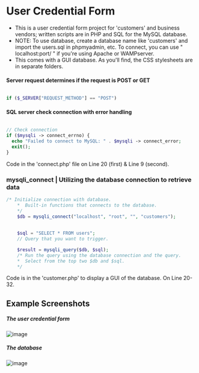 # User Credential Form
  * This is a user credential form project for 'customers' and business vendors; written scripts are in PHP and SQL for the MySQL database.
  * NOTE: To use database, create a database name like 'customers' and import the users.sql in phpmyadmin, etc. To connect, you can use 
  " localhost:port/ " if you're using Apache or WAMPserver.
  * This comes with a GUI database. As you'll find, the CSS stylesheets are in separate folders.


#### Server request determines if the request is POST or GET
```php

if ($_SERVER["REQUEST_METHOD"] == "POST") 

```

#### SQL server check connection with error handling
```php

// Check connection
if ($mysqli -> connect_errno) {
  echo "Failed to connect to MySQL: " . $mysqli -> connect_error;
  exit();
}

```
Code in the 'connect.php' file on Line 20 (first) & Line 9 (second).

### mysqli_connect | Utilizing the database connection to retrieve data

```php
/* Initialize connection with database.
	*  Built-in functions that connects to the database.
	*/ 
	$db = mysqli_connect("localhost", "root", "", "customers"); 
	
	
	$sql = "SELECT * FROM users";
	// Query that you want to trigger.

	$result = mysqli_query($db, $sql);
	/* Run the query using the database connection and the query.
	*  Select from the top two $db and $sql. 
	*/
```

Code is in the 'customer.php' to display a GUI of the database. 
On Line 20-32.

## Example Screenshots

##### The user credential form  
![image](https://user-images.githubusercontent.com/36749450/95667495-f7e33680-0b34-11eb-9a0e-95e208365784.png)

##### The database
![image](https://user-images.githubusercontent.com/36749450/95667479-ce2a0f80-0b34-11eb-8dff-d17541983f32.png)
